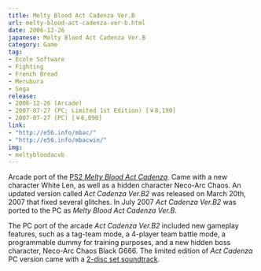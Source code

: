 ```yaml
---
title: Melty Blood Act Cadenza Ver.B
url: melty-blood-act-cadenza-ver-b.html
date: 2006-12-26
japanese: Melty Blood Act Cadenza Ver.B
category: Game
tag:
- Ecole Software
- Fighting
- French Bread
- Merubura
- Sega
release:
- 2006-12-26 (Arcade)
- 2007-07-27 (PC; Limited 1st Edition) [￥8,190]
- 2007-07-27 (PC) [￥6,090]
link:
- "http://e56.info/mbac/"
- "http://e56.info/mbacwin/"
img:
- meltybloodacvb
---
```


Arcade port of the [PS2 *Melty Blood Act Cadenza*](melty-blood-act-cadenza.html). Came with a new character White Len, as well as a hidden character Neco-Arc Chaos. An updated version called *Act Cadenza Ver.B2* was released on March 20th, 2007 that fixed several glitches. In July 2007 *Act Cadenza Ver.B2* was ported to the PC as *Melty Blood Act Cadenza Ver.B*.

The PC port of the arcade *Act Cadenza Ver.B2* included new gameplay features, such as a tag-team mode, a 4-player team battle mode, a programmable dummy for training purposes, and a new hidden boss character, Neco-Arc Chaos Black G666. The limited edition of *Act Cadenza* PC version came with a [2-disc set soundtrack](elty-blood-act-cadenza-ver-b-bgm-collection.html).